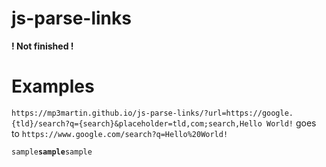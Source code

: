 # js-parse-links
**! Not finished !**

# Examples
`https://mp3martin.github.io/js-parse-links/?url=https://google.{tld}/search?q={search}&placeholder=tld,com;search,Hello World!` goes to `https://www.google.com/search?q=Hello%20World!`

`sample`**`sample`**`sample`
